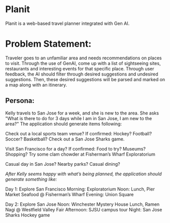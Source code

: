 # Planit

Planit is a web-based travel planner integrated with Gen AI.

# Problem Statement:
Traveler goes to an unfamiliar area and needs recommendations on places to visit. Through the use of GenAI, come up with a list of sightseeing sites, restaurants and interesting events for that specific place. Through user feedback, the AI should filter through desired suggestions and undesired suggestions. Then, these desired suggestions will be parsed and marked on a map along with an itinerary.

## Persona:
Kelly travels to San Jose for a week, and she is new to the area. She asks "What is there to do for 3 days while I am in San Jose, I am new to the area?" The application should generate items following:

Check out a local sports team venue?
If confirmed: Hockey? Football? Soccer? Basketball?
Check out a San Jose Sharks game.

Visit San Francisco for a day?
If confirmed: Food to try? Museums? Shopping?
Try some clam chowder at Fisherman’s Wharf
Exploratorium

Casual day in San Jose?
Nearby parks? Casual dining?

_After Kelly seems happy with what’s being planned, the application should generate something like:_

Day 1: Explore San Francisco
Morning: Exploratorium
Noon: Lunch, Pier Market Seafood @ Fisherman’s Wharf
Evening: Union Square

Day 2: Explore San Jose 
Noon:  Winchester Mystery House
 Lunch, Ramen Nagi @ Westfield Valley Fair
Afternoon: SJSU campus tour
Night: San Jose Sharks Hockey game
